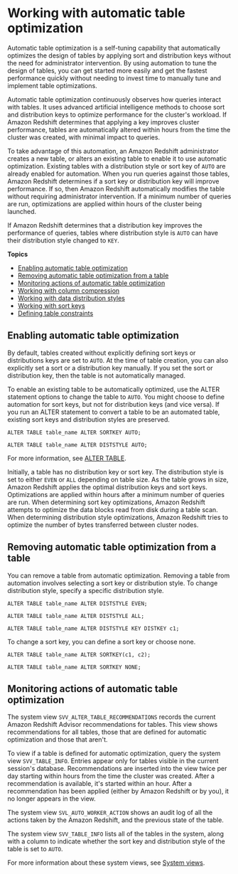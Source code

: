# Working with automatic table optimization<a name="t_Creating_tables"></a>

Automatic table optimization is a self\-tuning capability that automatically optimizes the design of tables by applying sort and distribution keys without the need for administrator intervention\. By using automation to tune the design of tables, you can get started more easily and get the fastest performance quickly without needing to invest time to manually tune and implement table optimizations\. 

Automatic table optimization continuously observes how queries interact with tables\. It uses advanced artificial intelligence methods to choose sort and distribution keys to optimize performance for the cluster's workload\. If Amazon Redshift determines that applying a key improves cluster performance, tables are automatically altered within hours from the time the cluster was created, with minimal impact to queries\. 

To take advantage of this automation, an Amazon Redshift administrator creates a new table, or alters an existing table to enable it to use automatic optimization\. Existing tables with a distribution style or sort key of `AUTO` are already enabled for automation\. When you run queries against those tables, Amazon Redshift determines if a sort key or distribution key will improve performance\. If so, then Amazon Redshift automatically modifies the table without requiring administrator intervention\. If a minimum number of queries are run, optimizations are applied within hours of the cluster being launched\. 

 If Amazon Redshift determines that a distribution key improves the performance of queries, tables where distribution style is `AUTO` can have their distribution style changed to `KEY`\.

**Topics**
+ [Enabling automatic table optimization](#ato-enabling)
+ [Removing automatic table optimization from a table](#ato-disabling)
+ [Monitoring actions of automatic table optimization](#ato-monitoring-actions)
+ [Working with column compression](t_Compressing_data_on_disk.md)
+ [Working with data distribution styles](t_Distributing_data.md)
+ [Working with sort keys](t_Sorting_data.md)
+ [Defining table constraints](t_Defining_constraints.md)

## Enabling automatic table optimization<a name="ato-enabling"></a>

By default, tables created without explicitly defining sort keys or distributions keys are set to `AUTO`\. At the time of table creation, you can also explicitly set a sort or a distribution key manually\. If you set the sort or distribution key, then the table is not automatically managed\. 

To enable an existing table to be automatically optimized, use the ALTER statement options to change the table to `AUTO`\. You might choose to define automation for sort keys, but not for distribution keys \(and vice versa\)\.  If you run an ALTER statement to convert a table to be an automated table, existing sort keys and distribution styles are preserved\. 

```
ALTER TABLE table_name ALTER SORTKEY AUTO;
```

```
ALTER TABLE table_name ALTER DISTSTYLE AUTO;
```

For more information, see [ALTER TABLE](r_ALTER_TABLE.md)\.

Initially, a table has no distribution key or sort key\. The distribution style is set to either `EVEN` or `ALL` depending on table size\. As the table grows in size, Amazon Redshift applies the optimal distribution keys and sort keys\. Optimizations are applied within hours after a minimum number of queries are run\. When determining sort key optimizations, Amazon Redshift attempts to optimize the data blocks read from disk during a table scan\. When determining distribution style optimizations, Amazon Redshift tries to optimize the number of bytes transferred between cluster nodes\. 

## Removing automatic table optimization from a table<a name="ato-disabling"></a>

You can remove a table from automatic optimization\. Removing a table from automation involves selecting a sort key or distribution style\. To change distribution style, specify a specific distribution style\. 

```
ALTER TABLE table_name ALTER DISTSTYLE EVEN;
```

```
ALTER TABLE table_name ALTER DISTSTYLE ALL;
```

```
ALTER TABLE table_name ALTER DISTSTYLE KEY DISTKEY c1;
```

To change a sort key, you can define a sort key or choose none\. 

```
ALTER TABLE table_name ALTER SORTKEY(c1, c2);
```

```
ALTER TABLE table_name ALTER SORTKEY NONE;
```

## Monitoring actions of automatic table optimization<a name="ato-monitoring-actions"></a>

The system view `SVV_ALTER_TABLE_RECOMMENDATIONS` records the current Amazon Redshift Advisor recommendations for tables\. This view shows recommendations for all tables, those that are defined for automatic optimization and those that aren't\. 

To view if a table is defined for automatic optimization, query the system view `SVV_TABLE_INFO`\. Entries appear only for tables visible in the current session's database\. Recommendations are inserted into the view twice per day starting within hours from the time the cluster was created\. After a recommendation is available, it's started within an hour\. After a recommendation has been applied \(either by Amazon Redshift or by you\), it no longer appears in the view\. 

The system view `SVL_AUTO_WORKER_ACTION` shows an audit log of all the actions taken by the Amazon Redshift, and the previous state of the table\.

The system view `SVV_TABLE_INFO` lists all of the tables in the system, along with a column to indicate whether the sort key and distribution style of the table is set to `AUTO`\. 

For more information about these system views, see [System views](c_intro_system_views.md)\.